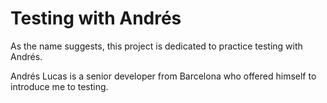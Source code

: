 # Testing with Andrés

As the name suggests, this project is dedicated to practice testing with Andrés.

Andrés Lucas is a senior developer from Barcelona who offered himself to introduce me to testing.
